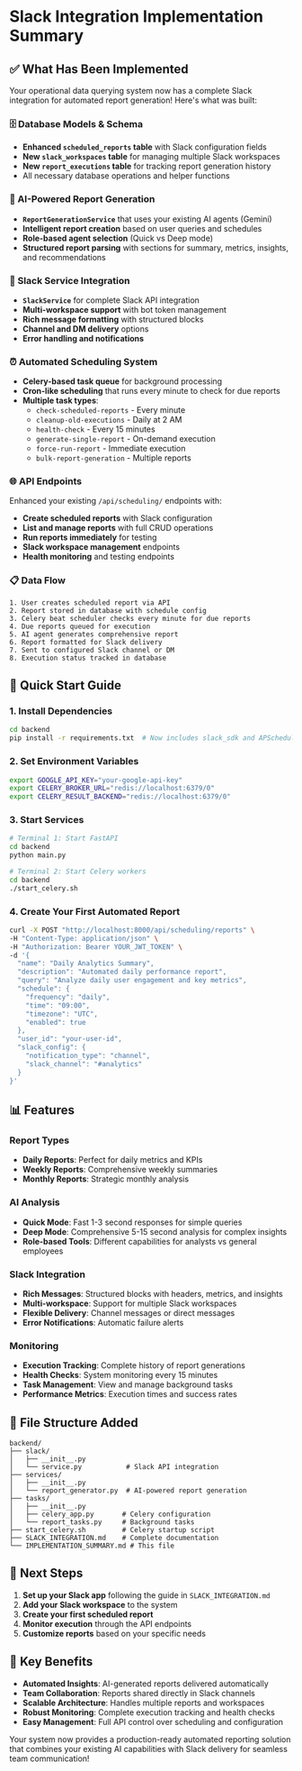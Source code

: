 # Slack Integration Implementation Summary

## ✅ What Has Been Implemented

Your operational data querying system now has a complete Slack integration for automated report generation! Here's what was built:

### 🗄️ Database Models & Schema
- **Enhanced `scheduled_reports` table** with Slack configuration fields
- **New `slack_workspaces` table** for managing multiple Slack workspaces
- **New `report_executions` table** for tracking report generation history
- All necessary database operations and helper functions

### 🤖 AI-Powered Report Generation
- **`ReportGenerationService`** that uses your existing AI agents (Gemini)
- **Intelligent report creation** based on user queries and schedules
- **Role-based agent selection** (Quick vs Deep mode)
- **Structured report parsing** with sections for summary, metrics, insights, and recommendations

### 📨 Slack Service Integration
- **`SlackService`** for complete Slack API integration
- **Multi-workspace support** with bot token management
- **Rich message formatting** with structured blocks
- **Channel and DM delivery** options
- **Error handling and notifications**

### ⏰ Automated Scheduling System
- **Celery-based task queue** for background processing
- **Cron-like scheduling** that runs every minute to check for due reports
- **Multiple task types**:
  - `check-scheduled-reports` - Every minute
  - `cleanup-old-executions` - Daily at 2 AM
  - `health-check` - Every 15 minutes
  - `generate-single-report` - On-demand execution
  - `force-run-report` - Immediate execution
  - `bulk-report-generation` - Multiple reports

### 🌐 API Endpoints
Enhanced your existing `/api/scheduling/` endpoints with:
- **Create scheduled reports** with Slack configuration
- **List and manage reports** with full CRUD operations
- **Run reports immediately** for testing
- **Slack workspace management** endpoints
- **Health monitoring** and testing endpoints

### 📋 Data Flow

```
1. User creates scheduled report via API
2. Report stored in database with schedule config
3. Celery beat scheduler checks every minute for due reports
4. Due reports queued for execution
5. AI agent generates comprehensive report
6. Report formatted for Slack delivery
7. Sent to configured Slack channel or DM
8. Execution status tracked in database
```

## 🚀 Quick Start Guide

### 1. Install Dependencies
```bash
cd backend
pip install -r requirements.txt  # Now includes slack_sdk and APScheduler
```

### 2. Set Environment Variables
```bash
export GOOGLE_API_KEY="your-google-api-key"
export CELERY_BROKER_URL="redis://localhost:6379/0"
export CELERY_RESULT_BACKEND="redis://localhost:6379/0"
```

### 3. Start Services
```bash
# Terminal 1: Start FastAPI
cd backend
python main.py

# Terminal 2: Start Celery workers
cd backend
./start_celery.sh
```

### 4. Create Your First Automated Report
```bash
curl -X POST "http://localhost:8000/api/scheduling/reports" \
-H "Content-Type: application/json" \
-H "Authorization: Bearer YOUR_JWT_TOKEN" \
-d '{
  "name": "Daily Analytics Summary",
  "description": "Automated daily performance report",
  "query": "Analyze daily user engagement and key metrics",
  "schedule": {
    "frequency": "daily",
    "time": "09:00",
    "timezone": "UTC",
    "enabled": true
  },
  "user_id": "your-user-id",
  "slack_config": {
    "notification_type": "channel",
    "slack_channel": "#analytics"
  }
}'
```

## 📊 Features

### Report Types
- **Daily Reports**: Perfect for daily metrics and KPIs
- **Weekly Reports**: Comprehensive weekly summaries
- **Monthly Reports**: Strategic monthly analysis

### AI Analysis
- **Quick Mode**: Fast 1-3 second responses for simple queries
- **Deep Mode**: Comprehensive 5-15 second analysis for complex insights
- **Role-based Tools**: Different capabilities for analysts vs general employees

### Slack Integration
- **Rich Messages**: Structured blocks with headers, metrics, and insights
- **Multi-workspace**: Support for multiple Slack workspaces
- **Flexible Delivery**: Channel messages or direct messages
- **Error Notifications**: Automatic failure alerts

### Monitoring
- **Execution Tracking**: Complete history of report generations
- **Health Checks**: System monitoring every 15 minutes
- **Task Management**: View and manage background tasks
- **Performance Metrics**: Execution times and success rates

## 📁 File Structure Added

```
backend/
├── slack/
│   ├── __init__.py
│   └── service.py           # Slack API integration
├── services/
│   ├── __init__.py
│   └── report_generator.py  # AI-powered report generation
├── tasks/
│   ├── __init__.py
│   ├── celery_app.py       # Celery configuration
│   └── report_tasks.py     # Background tasks
├── start_celery.sh         # Celery startup script
├── SLACK_INTEGRATION.md    # Complete documentation
└── IMPLEMENTATION_SUMMARY.md # This file
```

## 🔧 Next Steps

1. **Set up your Slack app** following the guide in `SLACK_INTEGRATION.md`
2. **Add your Slack workspace** to the system
3. **Create your first scheduled report**
4. **Monitor execution** through the API endpoints
5. **Customize reports** based on your specific needs

## 🎯 Key Benefits

- **Automated Insights**: AI-generated reports delivered automatically
- **Team Collaboration**: Reports shared directly in Slack channels
- **Scalable Architecture**: Handles multiple reports and workspaces
- **Robust Monitoring**: Complete execution tracking and health checks
- **Easy Management**: Full API control over scheduling and configuration

Your system now provides a production-ready automated reporting solution that combines your existing AI capabilities with Slack delivery for seamless team communication! 